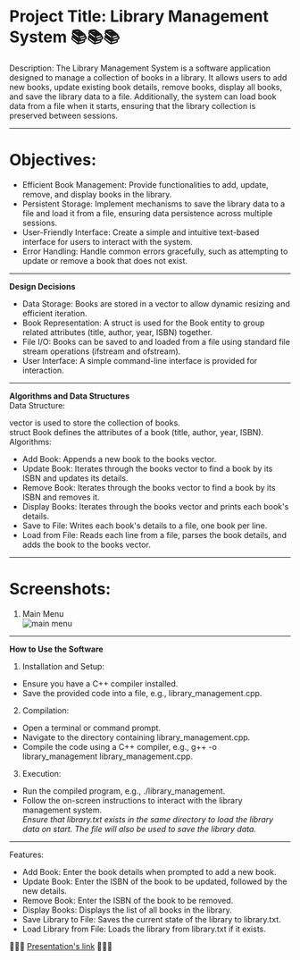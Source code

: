 # Project Title: Library Management System 📚📚📚
Description:
The Library Management System is a software application designed to manage a collection of books in a library. It allows users to add new books, update existing book details, remove books, display all books, and save the library data to a file. Additionally, the system can load book data from a file when it starts, ensuring that the library collection is preserved between sessions.<br>
***
# Objectives:
* Efficient Book Management: Provide functionalities to add, update, remove, and display books in the library.
* Persistent Storage: Implement mechanisms to save the library data to a file and load it from a file, ensuring data persistence across multiple sessions.
* User-Friendly Interface: Create a simple and intuitive text-based interface for users to interact with the system.
* Error Handling: Handle common errors gracefully, such as attempting to update or remove a book that does not exist.<br>
***
**Design Decisions**<br>
* Data Storage: Books are stored in a vector to allow dynamic resizing and efficient iteration.
* Book Representation: A struct is used for the Book entity to group related attributes (title, author, year, ISBN) together.
* File I/O: Books can be saved to and loaded from a file using standard file stream operations (ifstream and ofstream).
* User Interface: A simple command-line interface is provided for interaction.
***
**Algorithms and Data Structures**<br>
Data Structure: <br>

vector<Book> is used to store the collection of books. <br>
struct Book defines the attributes of a book (title, author, year, ISBN).<br>
Algorithms:

* Add Book: Appends a new book to the books vector.
* Update Book: Iterates through the books vector to find a book by its ISBN and updates its details.
* Remove Book: Iterates through the books vector to find a book by its ISBN and removes it.
* Display Books: Iterates through the books vector and prints each book's details.
* Save to File: Writes each book's details to a file, one book per line.
* Load from File: Reads each line from a file, parses the book details, and adds the book to the books vector.
***

# Screenshots:
1. Main Menu <br>
  ![main menu](https://github.com/teyvas/Library-manager/assets/150505028/ec8b16a9-4b1a-44dd-b172-8348453aa502)<br>
***

**How to Use the Software**
1. Installation and Setup:
  * Ensure you have a C++ compiler installed.
  * Save the provided code into a file, e.g., library_management.cpp.
2. Compilation:
 * Open a terminal or command prompt.
 * Navigate to the directory containing library_management.cpp.
 * Compile the code using a C++ compiler, e.g., g++ -o library_management library_management.cpp.

3. Execution:
  * Run the compiled program, e.g., ./library_management.
  * Follow the on-screen instructions to interact with the library management system. <br>
  *Ensure that library.txt exists in the same directory to load the library data on start. The file will also be used to save the library data.*
***
Features:

* Add Book: Enter the book details when prompted to add a new book.
* Update Book: Enter the ISBN of the book to be updated, followed by the new details.
* Remove Book: Enter the ISBN of the book to be removed.
* Display Books: Displays the list of all books in the library.
* Save Library to File: Saves the current state of the library to library.txt.
* Load Library from File: Loads the library from library.txt if it exists. <br>

📖📖📖
[Presentation's link](https://docs.google.com/presentation/d/1Fhk7YSHGQWPs4a_AJttf8622MfmWL6HNlNlvMBVhPIk/edit?usp=sharing "Presentation")
📖📖📖
